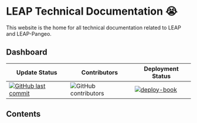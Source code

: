 # LEAP Technical Documentation 😭

This website is the home for all technical documentation related to LEAP and LEAP-Pangeo.

## Dashboard

| Update Status | Contributors | Deployment Status |
| -- | -- | -- |
| [![GitHub last commit](https://img.shields.io/github/last-commit/leap-stc/leap-stc.github.io?style=flat-square)](https://github.com/leap-stc/leap-stc.github.io) | ![GitHub contributors](https://img.shields.io/github/contributors/leap-stc/leap-stc.github.io?style=flat-square)  | [![deploy-book](https://github.com/leap-stc/leap-stc.github.io/actions/workflows/deploy.yml/badge.svg)](https://github.com/leap-stc/leap-stc.github.io/actions/workflows/deploy.yml) |


## Contents

```{tableofcontents}
```
